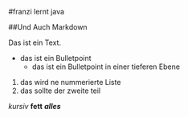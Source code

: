 #franzi lernt java

##Und Auch Markdown

Das ist ein Text.
  - das ist ein Bulletpoint
    - das ist ein Bulletpoint in einer tieferen Ebene
    
  1. das wird ne nummerierte Liste
  1. das sollte der zweite teil 
  
_kursiv_
**fett**
**_alles_**

